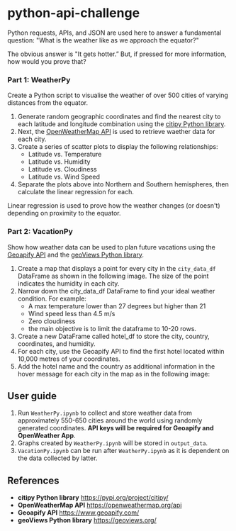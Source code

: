 # python-api-challenge
Python requests, APIs, and JSON are used here to answer a fundamental question: "What is the weather like as we approach the equator?"

The obvious answer is "It gets hotter.” But, if pressed for more information, how would you prove that?

### Part 1: WeatherPy
Create a Python script to visualise the weather of over 500 cities of varying distances from the equator.
1. Generate random geographic coordinates and find the nearest city to each latitude and longitude combination using the [citipy Python library](https://pypi.org/project/citipy/).
2. Next, the [OpenWeatherMap API](https://openweathermap.org/api) is used to retrieve waether data for each city.
3. Create a series of scatter plots to display the following relationships:
   -  Latitude vs. Temperature
   -  Latitude vs. Humidity
   -  Latitude vs. Cloudiness
   -  Latitude vs. Wind Speed
4. Separate the plots above into Northern and Southern hemispheres, then calculate the linear regression for each.

Linear regression is used to prove how the weather changes (or doesn't) depending on proximity to the equator.

### Part 2: VacationPy
Show how weather data can be used to plan future vacations using the [Geoapify API](https://www.geoapify.com/) and the [geoViews Python library](https://geoviews.org/).
1. Create a map that displays a point for every city in the `city_data_df` DataFrame as shown in the following image. The size of the point indicates the humidity in each city.
2. Narrow down the city_data_df DataFrame to find your ideal weather condition. For example:
   - A max temperature lower than 27 degrees but higher than 21
   - Wind speed less than 4.5 m/s
   - Zero cloudiness
   - the main objective is to limit the dataframe to 10-20 rows.
3. Create a new DataFrame called hotel_df to store the city, country, coordinates, and humidity.
4. For each city, use the Geoapify API to find the first hotel located within 10,000 metres of your coordinates.
5. Add the hotel name and the country as additional information in the hover message for each city in the map as in the following image:

## User guide
1. Run `WeatherPy.ipynb` to collect and store weather data from approximately 550-650 cities around the world using randomly generated coordinates. **API keys will be required for Geoapify and OpenWeather App**.
2. Graphs created by `WeatherPy.ipynb` will be stored in `output_data`.
3. `VacationPy.ipynb` can be run after `WeatherPy.ipynb` as it is dependent on the data collected by latter.

## References
- **citipy Python library** https://pypi.org/project/citipy/
- **OpenWeatherMap API** https://openweathermap.org/api
- **Geoapify API** https://www.geoapify.com/
- **geoViews Python library** https://geoviews.org/
